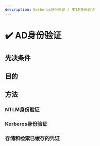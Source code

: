 ```yaml
---
description: Kerberos身份验证 / NTLM身份验证
---
```


# ✔️ AD身份验证

## 先决条件







## 目的







## 方法

### NTLM身份验证





### Kerberos身份验证







### 存储和检索已缓存的凭证



